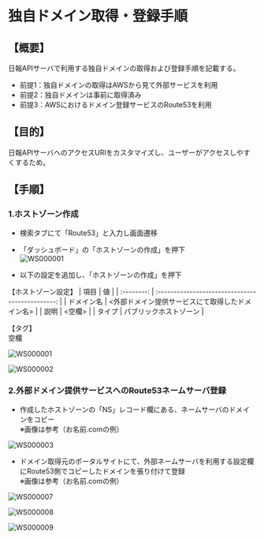 # 独自ドメイン取得・登録手順  
  
## 【概要】  

日報APIサーバで利用する独自ドメインの取得および登録手順を記載する。

- 前提1：独自ドメインの取得はAWSから見て外部サービスを利用
- 前提2：独自ドメインは事前に取得済み
- 前提3：AWSにおけるドメイン登録サービスのRoute53を利用

## 【目的】  

日報APIサーバへのアクセスURIをカスタマイズし、ユーザーがアクセスしやすくするため。

## 【手順】  

### 1.ホストゾーン作成  

- 検索タブにて「Route53」と入力し画面遷移  

- 「ダッシュボード」の「ホストゾーンの作成」を押下  
![WS000001](https://user-images.githubusercontent.com/89679815/146744076-2a053804-703d-4e38-b0c9-be32174f4a66.JPG)

- 以下の設定を追加し、「ホストゾーンの作成」を押下  

【ホストゾーン設定】
|    項目    |                        値                        |
| :--------: | :----------------------------------------------: |
| ドメイン名 | <外部ドメイン提供サービスにて取得したドメイン名> |
|    説明    |                      <空欄>                      |
|   タイプ   |              パブリックホストゾーン              |

【タグ】  
空欄

![WS000001](https://user-images.githubusercontent.com/89679815/146744160-8c427444-4b2e-4e73-bcbb-7a5a84b5a1fa.JPG)

![WS000002](https://user-images.githubusercontent.com/89679815/146744165-2c39873b-4e04-46b5-8d18-e2456b3bc051.JPG)


### 2.外部ドメイン提供サービスへのRoute53ネームサーバ登録    

- 作成したホストゾーンの「NS」レコード欄にある、ネームサーバのドメインをコピー  
※画像は参考（お名前.comの例）

![WS000003](https://user-images.githubusercontent.com/89679815/146744234-a433dee3-0df4-4f4d-a929-28ff5f4ceeaf.jpg)

- ドメイン取得元のポータルサイトにて、外部ネームサーバを利用する設定欄にRoute53側でコピーしたドメインを張り付けて登録    
※画像は参考（お名前.comの例）

![WS000007](https://user-images.githubusercontent.com/89679815/146744287-04b880e7-fcb0-49b0-a21c-26142ff2d6dc.jpg)  

![WS000008](https://user-images.githubusercontent.com/89679815/146765092-29442dd4-092d-45b6-8ced-0d36c58fb5e2.jpg)

![WS000009](https://user-images.githubusercontent.com/89679815/146744489-ffc4ff6c-0af4-4c26-90a2-685c1e748f61.jpg)


